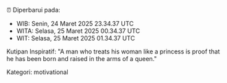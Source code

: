 ⏰ Diperbarui pada:
- WIB: Senin, 24 Maret 2025 23.34.37 UTC
- WITA: Selasa, 25 Maret 2025 00.34.37 UTC
- WIT: Selasa, 25 Maret 2025 01.34.37 UTC

Kutipan Inspiratif:
"A man who treats his woman like a princess is proof that he has been born and raised in the arms of a queen."


Kategori: motivational


